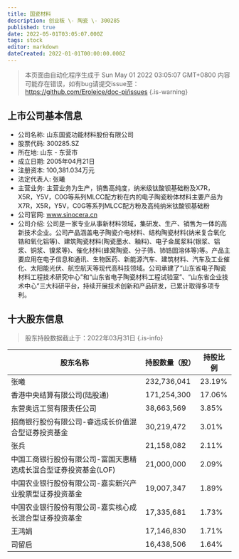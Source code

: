 ```yaml
---
title: 国瓷材料
description: 创业板 \- 陶瓷 \- 300285
published: true
date: 2022-05-01T03:05:07.000Z
tags: stock
editor: markdown
dateCreated: 2022-01-01T00:00:00.000Z
---
```


> 本页面由自动化程序生成于 Sun May 01 2022 03:05:07 GMT+0800
> 内容可能存在错误，如有bug请提交issue至：https://github.com/Eroleice/doc-pi/issues
{.is-warning}

## 上市公司基本信息
- 公司名称: 山东国瓷功能材料股份有限公司
- 股票代码: 300285.SZ
- 所在地: 山东 - 东营市
- 成立日期: 2005年04月21日
- 注册资本: 100,381.034万元
- 法定代表人: 张曦
- 主营业务: 主营业务为生产，销售高纯度，纳米级钛酸钡基础粉及X7R，X5R，Y5V，C0G等系列MLCC配方粉在内的电子陶瓷粉体材料主要产品为X7R，X5R，Y5V，C0G等系列MLCC配方粉及高纯纳米钛酸钡基础粉
- 公司官网: www.sinocera.cn
- 公司介绍: 公司是一家专业从事新材料领域，集研发、生产、销售为一体的高新技术企业。公司产品涵盖电子陶瓷介电材料、结构陶瓷材料(纳米复合氧化锆和氧化铝等)、建筑陶瓷材料(陶瓷墨水、釉料)、电子金属浆料(银浆、铝浆、铜浆、镍浆等)、催化材料(蜂窝陶瓷、分子筛、铈锆固溶体等)等。产品主要应用在电子信息和通讯、生物医药、新能源汽车、建筑材料、汽车及工业催化、太阳能光伏、航空航天等现代高科技领域。公司承建了“山东省电子陶瓷材料工程技术研究中心”和“山东省电子陶瓷材料工程试验室”、“山东省企业技术中心”三大科研平台，持续开展技术创新和产品研发，已累计取得多项专利。


## 十大股东信息
> 股东持股数据截止于：2022年03月31日
{.is-info}

| 股东名称 | 持股数量（股） | 持股比例 |
| --- | --- | --- |
| 张曦 | 232,736,041 | 23.19% |
| 香港中央结算有限公司(陆股通) | 171,254,300 | 17.06% |
| 东营奥远工贸有限责任公司 | 38,663,569 | 3.85% |
| 招商银行股份有限公司-睿远成长价值混合型证券投资基金 | 30,219,472 | 3.01% |
| 张兵 | 21,158,082 | 2.11% |
| 中国工商银行股份有限公司-富国天惠精选成长混合型证券投资基金(LOF) | 21,000,000 | 2.09% |
| 中国农业银行股份有限公司-嘉实新兴产业股票型证券投资基金 | 19,007,347 | 1.89% |
| 中国农业银行股份有限公司-嘉实核心成长混合型证券投资基金 | 17,335,681 | 1.73% |
| 王鸿娟 | 17,146,830 | 1.71% |
| 司留启 | 16,438,506 | 1.64% |




